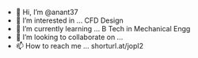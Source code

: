 - 👋 Hi, I’m @anant37
- 👀 I’m interested in ... CFD Design
- 🌱 I’m currently learning ... B Tech in Mechanical Engg
- 💞️ I’m looking to collaborate on ... 
- 📫 How to reach me ... shorturl.at/jopI2

<!---
anant37/anant37 is a ✨ special ✨ repository because its `README.md` (this file) appears on your GitHub profile.
You can click the Preview link to take a look at your changes.
--->
